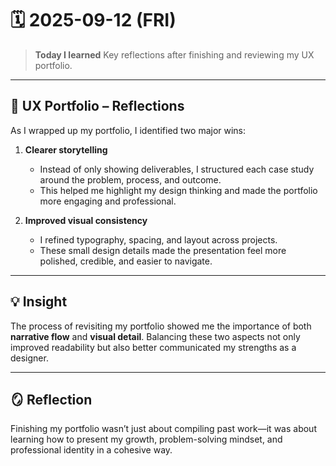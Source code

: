 # 🗓️ 2025-09-12 (FRI)

> **Today I learned** Key reflections after finishing and reviewing my UX portfolio.

---

## 📘 UX Portfolio – Reflections

As I wrapped up my portfolio, I identified two major wins:

1. **Clearer storytelling**  
   - Instead of only showing deliverables, I structured each case study around the problem, process, and outcome.  
   - This helped me highlight my design thinking and made the portfolio more engaging and professional.

2. **Improved visual consistency**  
   - I refined typography, spacing, and layout across projects.  
   - These small design details made the presentation feel more polished, credible, and easier to navigate.  

---

## 💡 Insight

The process of revisiting my portfolio showed me the importance of both **narrative flow** and **visual detail**. Balancing these two aspects not only improved readability but also better communicated my strengths as a designer.

---

## 🪞 Reflection

Finishing my portfolio wasn’t just about compiling past work—it was about learning how to present my growth, problem-solving mindset, and professional identity in a cohesive way.
